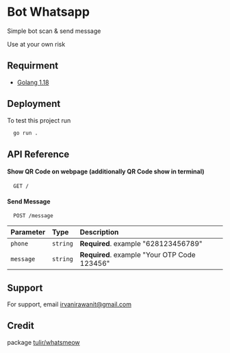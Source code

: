 
# Bot Whatsapp

Simple bot scan & send message 

Use at your own risk


## Requirment

 - [Golang 1.18](https://go.dev/doc/install)


## Deployment

To test this project run

```bash
  go run .
```


## API Reference

#### Show QR Code on webpage (additionally QR Code show in terminal)

```http
  GET /
```

#### Send Message

```http
  POST /message
```

| Parameter | Type     | Description                |
| :-------- | :------- | :------------------------- |
| `phone` | `string` | **Required**. example "628123456789" |
| `message` | `string` | **Required**. example "Your OTP Code 123456" |


## Support

For support, email irvanirawanit@gmail.com


## Credit

package [tulir/whatsmeow](https://github.com/tulir/whatsmeow)

